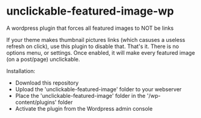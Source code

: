 # unclickable-featured-image-wp
A wordpress plugin that forces all featured images to NOT be links

If your theme makes thumbnail pictures links (which casuses a useless refresh on click), 
use this plugin to disable that. That's it. There is no options menu, or settings.
Once enabled, it will make every featured image (on a post/page) unclickable.

Installation:
- Download this repository
- Upload the 'unclickable-featured-image' folder to your webserver
- Place the 'unclickable-featured-image' folder in the '/wp-content/plugins' folder
- Activate the plugin from the Wordpress admin console